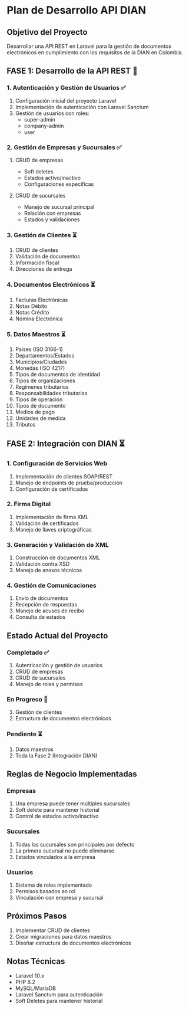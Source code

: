 # Plan de Desarrollo API DIAN

## Objetivo del Proyecto
Desarrollar una API REST en Laravel para la gestión de documentos electrónicos en cumplimiento con los requisitos de la DIAN en Colombia.

## FASE 1: Desarrollo de la API REST 🔄

### 1. Autenticación y Gestión de Usuarios ✅
1. Configuración inicial del proyecto Laravel
2. Implementación de autenticación con Laravel Sanctum
3. Gestión de usuarios con roles:
   - super-admin
   - company-admin
   - user

### 2. Gestión de Empresas y Sucursales ✅
1. CRUD de empresas
   - Soft deletes
   - Estados activo/inactivo
   - Configuraciones específicas

2. CRUD de sucursales
   - Manejo de sucursal principal
   - Relación con empresas
   - Estados y validaciones

### 3. Gestión de Clientes ⏳
1. CRUD de clientes
2. Validación de documentos
3. Información fiscal
4. Direcciones de entrega

### 4. Documentos Electrónicos ⏳
1. Facturas Electrónicas
2. Notas Débito
3. Notas Crédito
4. Nómina Electrónica

### 5. Datos Maestros ⏳
1. Países (ISO 3166-1)
2. Departamentos/Estados
3. Municipios/Ciudades
4. Monedas (ISO 4217)
5. Tipos de documentos de identidad
6. Tipos de organizaciones
7. Regímenes tributarios
8. Responsabilidades tributarias
9. Tipos de operación
10. Tipos de documento
11. Medios de pago
12. Unidades de medida
13. Tributos

## FASE 2: Integración con DIAN ⏳

### 1. Configuración de Servicios Web
1. Implementación de clientes SOAP/REST
2. Manejo de endpoints de prueba/producción
3. Configuración de certificados

### 2. Firma Digital
1. Implementación de firma XML
2. Validación de certificados
3. Manejo de llaves criptográficas

### 3. Generación y Validación de XML
1. Construcción de documentos XML
2. Validación contra XSD
3. Manejo de anexos técnicos

### 4. Gestión de Comunicaciones
1. Envío de documentos
2. Recepción de respuestas
3. Manejo de acuses de recibo
4. Consulta de estados

## Estado Actual del Proyecto

### Completado ✅
1. Autenticación y gestión de usuarios
2. CRUD de empresas
3. CRUD de sucursales
4. Manejo de roles y permisos

### En Progreso 🔄
1. Gestión de clientes
2. Estructura de documentos electrónicos

### Pendiente ⏳
1. Datos maestros
2. Toda la Fase 2 (Integración DIAN)

## Reglas de Negocio Implementadas

### Empresas
1. Una empresa puede tener múltiples sucursales
2. Soft delete para mantener historial
3. Control de estados activo/inactivo

### Sucursales
1. Todas las sucursales son principales por defecto
2. La primera sucursal no puede eliminarse
3. Estados vinculados a la empresa

### Usuarios
1. Sistema de roles implementado
2. Permisos basados en rol
3. Vinculación con empresa y sucursal

## Próximos Pasos
1. Implementar CRUD de clientes
2. Crear migraciones para datos maestros
3. Diseñar estructura de documentos electrónicos

## Notas Técnicas
- Laravel 10.x
- PHP 8.2
- MySQL/MariaDB
- Laravel Sanctum para autenticación
- Soft Deletes para mantener historial

